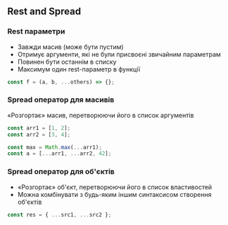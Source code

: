 ## Rest and Spread

### Rest параметри

-   Завжди масив (може бути пустим)
-   Отримує аргументи, які не були присвоєні звичайним параметрам
-   Повинен бути останнім в списку
-   Максимум один rest-параметр в функції

```js
const f = (a, b, ...others) => {};
```

### Spread оператор для масивів

«Розгортає» масив, перетворюючи його в список аргументів

```js
const arr1 = [1, 2];
const arr2 = [3, 4];

const max = Math.max(...arr1);
const a = [...arr1, ...arr2, 42];
```

### Spread оператор для об'єктів

-   «Розгортає» об'єкт, перетворюючи його в список властивостей
-   Можна комбінувати з будь-яким іншим синтаксисом створення об'єктів

```js
const res = { ...src1, ...src2 };
```
